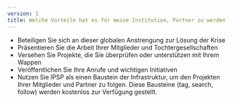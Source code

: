 ```yaml
---
version: 1
title: Welche Vorteile hat es für meine Institution, Partner zu werden?
---
```


- Beteiligen Sie sich an dieser globalen Anstrengung zur Lösung der Krise
- Präsentieren Sie die Arbeit Ihrer Mitglieder und Tochtergesellschaften
- Versehen Sie Projekte, die Sie überprüfen oder unterstützen mit Ihrem Wappen
- Veröffentlichen Sie Ihre Anrufe und wichtigen Initiativen
- Nutzen Sie IPSP als einen Baustein der Infrastruktur, um den Projekten Ihrer Mitglieder und Partner zu folgen. Diese Bausteine (tag, search, follow) werden kostenlos zur Verfügung gestellt.
